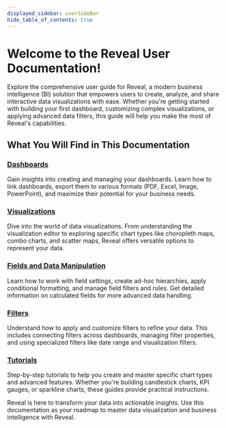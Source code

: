 ```yaml
---
displayed_sidebar: userSideBar
hide_table_of_contents: true
---
```


# Welcome to the Reveal User Documentation!

Explore the comprehensive user guide for Reveal, a modern business intelligence (BI) solution that empowers users to create, analyze, and share interactive data visualizations with ease. Whether you're getting started with building your first dashboard, customizing complex visualizations, or applying advanced data filters, this guide will help you make the most of Reveal's capabilities.

## What You Will Find in This Documentation

### [Dashboards](dashboard-export.md)
Gain insights into creating and managing your dashboards. Learn how to link dashboards, export them to various formats (PDF, Excel, Image, PowerPoint), and maximize their potential for your business needs.

### [Visualizations](visualizations-overview.md)
Dive into the world of data visualizations. From understanding the visualization editor to exploring specific chart types like choropleth maps, combo charts, and scatter maps, Reveal offers versatile options to represent your data.

### [Fields and Data Manipulation](fields/overview.md)
Learn how to work with field settings, create ad-hoc hierarchies, apply conditional formatting, and manage field filters and rules. Get detailed information on calculated fields for more advanced data handling.

### [Filters](filters-overview.md)
Understand how to apply and customize filters to refine your data. This includes connecting filters across dashboards, managing filter properties, and using specialized filters like date range and visualization filters.

### [Tutorials](tutorials-overview.md)
Step-by-step tutorials to help you create and master specific chart types and advanced features. Whether you're building candlestick charts, KPI gauges, or sparkline charts, these guides provide practical instructions.

Reveal is here to transform your data into actionable insights. Use this documentation as your roadmap to master data visualization and business intelligence with Reveal.

